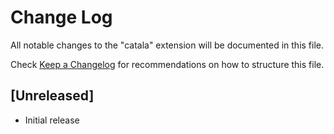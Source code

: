 # Change Log

All notable changes to the "catala" extension will be documented in this file.

Check [Keep a Changelog](http://keepachangelog.com/) for recommendations on how to structure this file.

## [Unreleased]

- Initial release